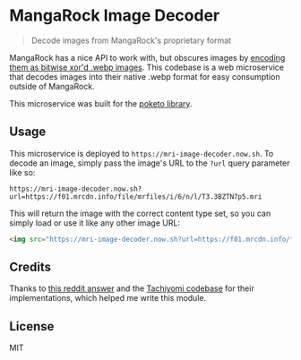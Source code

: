 # MangaRock Image Decoder

> Decode images from MangaRock's proprietary format

MangaRock has a nice API to work with, but obscures images by [encoding them as bitwise xor'd .webp images](https://www.reddit.com/r/codes/comments/7mdx70/need_help_decrypting_this_string/). This codebase is a web microservice that decodes images into their native .webp format for easy consumption outside of MangaRock.

This microservice was built for the [poketo library](https://github.com/poketo/node).

## Usage

This microservice is deployed to `https://mri-image-decoder.now.sh`. To decode an image, simply pass the image's URL to the `?url` query parameter like so:

```
https://mri-image-decoder.now.sh?url=https://f01.mrcdn.info/file/mrfiles/i/6/n/l/T3.3BZTN7p5.mri
```

This will return the image with the correct content type set, so you can simply load or use it like any other image URL:

```html
<img src="https://mri-image-decoder.now.sh?url=https://f01.mrcdn.info/file/mrfiles/i/6/n/l/T3.3BZTN7p5.mri" />
```

## Credits

Thanks to [this reddit answer](https://www.reddit.com/r/codes/comments/7mdx70/need_help_decrypting_this_string/) and the [Tachiyomi codebase](https://github.com/inorichi/tachiyomi) for their implementations, which helped me write this module.

## License

MIT
